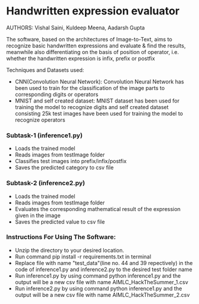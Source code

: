 # Handwritten expression evaluator

AUTHORS: Vishal Saini, Kuldeep Meena, Aadarsh Gupta

The software, based on the architectures of Image-to-Text, aims to recognize basic handwritten expressions and evaluate & find the results, meanwhile also differentiating on the basis of position of operator, i.e. whether the handwritten expression is infix, prefix or postfix

Techniques and Datasets used:
- CNN(Convolution Neural Network): Convolution Neural Network has been used to train for the classification of the image parts to corresponding digits or operators
- MNIST and self created dataset: MNIST dataset has been used for training the model to recognize digits and self created dataset consisting 25k test images have been used for training the model to recognize operators 

### Subtask-1 (inference1.py)
- Loads the trained model
- Reads images from testImage folder
- Classifies test images into prefix/infix/postfix
- Saves the predicted category to csv file

### Subtask-2 (inference2.py)
- Loads the trained model
- Reads images from testImage folder
- Evaluates the corresponding mathematical result of the expression given in the image
- Saves the predicted value to csv file

### Instructions For Using The Software:
-   Unzip the directory to your desired location.
-   Run command pip install -r requirements.txt in terminal
-   Replace file with name "test_data"(line no. 44 and 39 repectively) in the code of inference1.py and inference2.py to the desired test folder name 
-   Run inference1.py by using command python inference1.py and the output will be a new csv file with name AIMLC_HackTheSummer_1.csv 
-   Run inference2.py by using command python inference1.py and the output will be a new csv file with name AIMLC_HackTheSummer_2.csv


